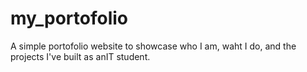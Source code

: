 # my_portofolio
A simple portofolio website to showcase who I am, waht I do, and the projects I've built as anIT student.
